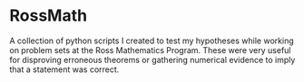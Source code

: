 # RossMath

A collection of python scripts I created to test my hypotheses while working on problem sets at the Ross Mathematics Program. These were very useful for disproving erroneous theorems or gathering numerical evidence to imply that a statement was correct.
